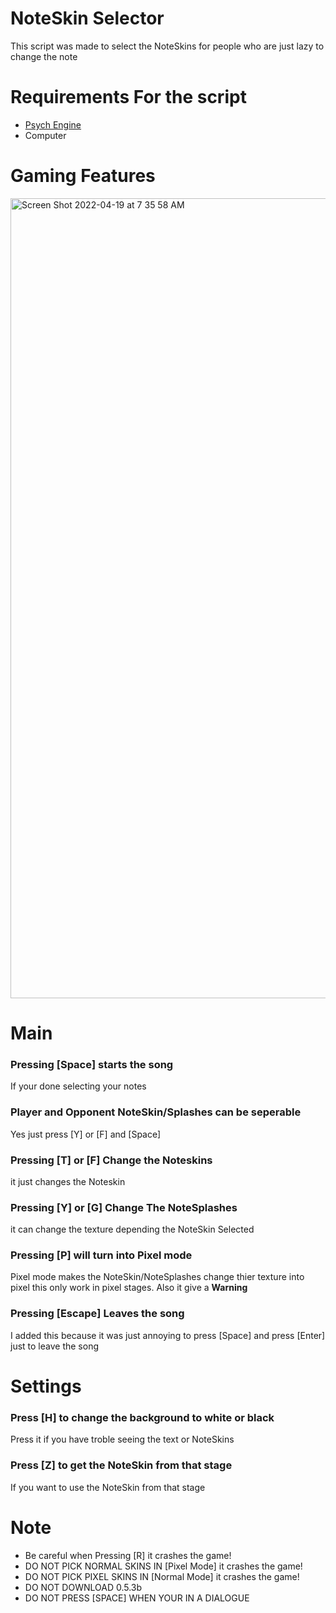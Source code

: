 # NoteSkin Selector

This script was made to select the NoteSkins for people who are just lazy to change the note

# Requirements For the script

- [Psych Engine](https://github.com/ShadowMario/FNF-PsychEngine/releases)
- Computer

# Gaming Features
<img width="1280" alt="Screen Shot 2022-04-19 at 7 35 58 AM" src="https://user-images.githubusercontent.com/101881784/164354308-0154d3f8-fc07-4c5e-bb01-8343c5764aee.png">

# Main

### Pressing [Space] starts the song
If your done selecting your notes

### Player and Opponent NoteSkin/Splashes can be seperable
Yes just press [Y] or [F] and [Space]

### Pressing [T] or [F] Change the Noteskins
it just changes the Noteskin

### Pressing [Y] or [G] Change The NoteSplashes 
it can change the texture depending the NoteSkin Selected

### Pressing [P] will turn into Pixel mode 
Pixel mode makes the NoteSkin/NoteSplashes change thier texture into pixel this only work in pixel stages. Also it give a **Warning**

### Pressing [Escape] Leaves the song
I added this because it was just annoying to press [Space] and press [Enter] just to leave the song

# Settings

### Press [H] to change the background to white or black
Press it if you have troble seeing the text or NoteSkins

### Press [Z] to get the NoteSkin from that stage
If you want to use the NoteSkin from that stage

# Note
- Be careful when Pressing [R] it crashes the game!
- DO NOT PICK NORMAL SKINS IN [Pixel Mode] it crashes the game!
- DO NOT PICK PIXEL SKINS IN [Normal Mode] it crashes the game!
- DO NOT DOWNLOAD 0.5.3b
- DO NOT PRESS [SPACE] WHEN YOUR IN A DIALOGUE
